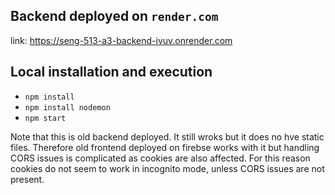 ## Backend deployed on `render.com`

link: https://seng-513-a3-backend-ivuv.onrender.com

## Local installation and execution
- `npm install`
- `npm install nodemon`
- `npm start`

Note that this is old backend deployed. It still wroks but it does no hve static files. Therefore old frontend deployed on firebse works with it but handling CORS issues is complicated as cookies are also affected. For this reason cookies do not seem to work in incognito mode, unless CORS issues are not present.


